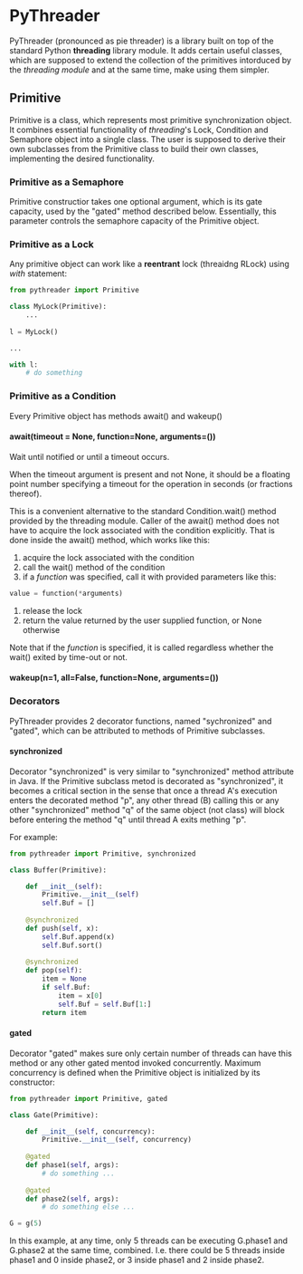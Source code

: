 # PyThreader

PyThreader (pronounced as pie threader) is a library built on top of the standard Python **threading** library module. It adds certain useful classes, which are supposed to extend the collection of the primitives intorduced by the _threading module_ and at the same time, make using them simpler.

## Primitive

Primitive is a class, which represents most primitive synchronization object. It combines essential functionality of _threading_'s Lock, Condition and Semaphore object into a single class. The user is supposed to derive their own subclasses from the Primitive class to build their own classes, implementing the desired functionality.


### Primitive as a Semaphore
Primitive constructior takes one optional argument, which is its gate capacity, used by the "gated" method described below. Essentially, this parameter controls the semaphore capacity of the Primitive object.

### Primitive as a Lock
Any primitive object can work like a **reentrant** lock (threaidng RLock) using _with_ statement:

```python
from pythreader import Primitive

class MyLock(Primitive):
    ...
    
l = MyLock()

...

with l:
    # do something
```

### Primitive as a Condition
Every Primitive object has methods await() and wakeup()

#### await(timeout = None, function=None, arguments=())
Wait until notified or until a timeout occurs.

When the timeout argument is present and not None, it should be a floating point number specifying a timeout for the operation in seconds (or fractions thereof).

This is a convenient alternative to the standard Condition.wait() method provided by the threading module. Caller of the await() method does not have to acquire the lock associated with the condition explicitly. That is done inside the await() method, which works like this:
1. acquire the lock associated with the condition
1. call the wait() method of the condition
1. if a _function_ was specified, call it with provided parameters like this:
```python
value = function(*arguments)
```
1. release the lock
1. return the value returned by the user supplied function, or None otherwise

Note that if the _function_ is specified, it is called regardless whether the wait() exited by time-out or not.

#### wakeup(n=1, all=False, function=None, arguments=())





### Decorators
PyThreader provides 2 decorator functions, named "sychronized" and "gated", which can be attributed to methods of Primitive subclasses.

#### synchronized
Decorator "synchronized" is very similar to "synchronized" method attribute in Java. If the Primitive subclass metod is decorated as "synchronized", it becomes a critical section in the sense that once a thread A's execution enters the decorated method "p", any other thread (B) calling this or any other "synchronized" method "q" of the same object (not class) will block before entering the method "q" until thread A exits mething "p".

For example:

```python
from pythreader import Primitive, synchronized

class Buffer(Primitive):

    def __init__(self):
        Primitive.__init__(self)
        self.Buf = []
        
    @synchronized
    def push(self, x):
        self.Buf.append(x)
        self.Buf.sort()
        
    @synchronized
    def pop(self):
        item = None
        if self.Buf:
            item = x[0]
            self.Buf = self.Buf[1:]
        return item
```

#### gated
Decorator "gated" makes sure only certain number of threads can have this method or any other gated mentod invoked concurrently. Maximum concurrency is defined when the Primitive object is initialized by its constructor:

```python
from pythreader import Primitive, gated

class Gate(Primitive):

    def __init__(self, concurrency):
        Primitive.__init__(self, concurrency)
    
    @gated
    def phase1(self, args):
        # do something ...
        
    @gated
    def phase2(self, args):
        # do something else ...

G = g(5)
```
In this example, at any time, only 5 threads can be executing G.phase1 and G.phase2 at the same time, combined. I.e. there could be 5 threads inside phase1 and 0 inside phase2, or 3 inside phase1 and 2 inside phase2.

        

